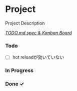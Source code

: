 # Project

Project Description

<em>[TODO.md spec & Kanban Board](https://bit.ly/3fCwKfM)</em>

### Todo

- [ ] hot reloadが効いていない  

### In Progress


### Done ✓


